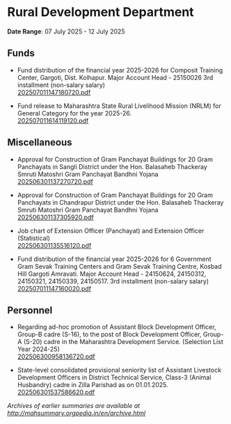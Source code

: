 # Rural Development Department

**Date Range**: 07 July 2025 - 12 July 2025


## Funds
- Fund distribution of the financial year 2025-2026 for Composit Training Center, Gargoti, Dist. Kolhapur.  Major Account Head - 25150026 3rd installment (non-salary  salary)\
  [202507011147180720.pdf](https://gr.maharashtra.gov.in/Site/Upload/Government%20Resolutions/English/202507011147180720.pdf)

- Fund release to Maharashtra State Rural Livelihood Mission (NRLM) for General Category for the year 2025-26.\
  [202507011614119120.pdf](https://gr.maharashtra.gov.in/Site/Upload/Government%20Resolutions/English/202507011614119120.pdf)

## Miscellaneous
- Approval for Construction of Gram Panchayat Buildings for 20 Gram Panchayats in Sangli District under the Hon. Balasaheb Thackeray Smruti Matoshri Gram Panchayat Bandhni Yojana\
  [202506301137270720.pdf](https://gr.maharashtra.gov.in/Site/Upload/Government%20Resolutions/English/202506301137270720.pdf)

- Approval for Construction of Gram Panchayat Buildings for 20 Gram Panchayats in Chandrapur District under the Hon. Balasaheb Thackeray Smruti Matoshri Gram Panchayat Bandhni Yojana\
  [202506301137305920.pdf](https://gr.maharashtra.gov.in/Site/Upload/Government%20Resolutions/English/202506301137305920.pdf)

- Job chart of Extension Officer (Panchayat) and Extension Officer (Statistical)\
  [202506301135516120.pdf](https://gr.maharashtra.gov.in/Site/Upload/Government%20Resolutions/English/202506301135516120.pdf)

- Fund distribution of the financial year 2025-2026 for 6 Government Gram Sevak Training Centers and Gram Sevak Training Centre, Kosbad Hill Gargoti  Amravati. Major Account Head - 24150624, 24150312, 24150321, 24150339, 24150517.  3rd installment (non-salary  salary)\
  [202507011147160020.pdf](https://gr.maharashtra.gov.in/Site/Upload/Government%20Resolutions/English/202507011147160020.pdf)

## Personnel
- Regarding ad-hoc promotion of Assistant Block Development Officer, Group-B cadre (S-16), to the post of Block Development Officer, Group-A (S-20) cadre in the Maharashtra Development Service. (Selection List Year 2024-25)\
  [202506300958136720.pdf](https://gr.maharashtra.gov.in/Site/Upload/Government%20Resolutions/English/202506300958136720.pdf)

- State-level consolidated provisional seniority list of Assistant Livestock Development Officers in District Technical Service, Class-3 (Animal Husbandry) cadre in Zilla Parishad as on 01.01.2025.\
  [202506301537586620.pdf](https://gr.maharashtra.gov.in/Site/Upload/Government%20Resolutions/English/202506301537586620.pdf)


*Archives of earlier summaries are available at http://mahsummary.orgpedia.in/en/archive.html*